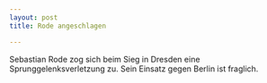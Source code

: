 ```yaml
---
layout: post
title: Rode angeschlagen

---
```


Sebastian Rode zog sich beim Sieg in Dresden eine Sprunggelenksverletzung zu. Sein Einsatz gegen Berlin ist fraglich.



